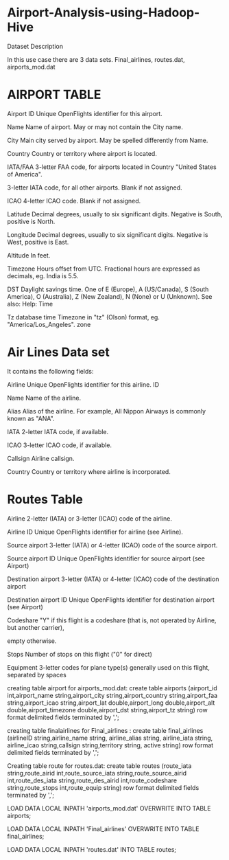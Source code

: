 # Airport-Analysis-using-Hadoop-Hive

Dataset Description

In this use case there are 3 data sets. Final_airlines, routes.dat, airports_mod.dat

# AIRPORT TABLE

Airport ID	Unique OpenFlights identifier for this airport.

Name	Name of airport. May or may not contain the City name.

City	Main city served by airport. May be spelled differently from Name.

Country		Country or territory where airport is located.

IATA/FAA	3-letter FAA code, for airports located in Country "United States of America".

3-letter IATA code, for all other airports. Blank if not assigned.

ICAO	4-letter ICAO code. Blank if not assigned.

Latitude	Decimal degrees, usually to six significant digits. Negative is South, positive is North.

Longitude	Decimal degrees, usually to six significant digits. Negative is West, positive is East.

Altitude		In feet.

Timezone	Hours offset from UTC. Fractional hours are expressed as decimals, eg. India is 5.5.

DST	Daylight savings time. One of E (Europe), A (US/Canada), S (South America), O (Australia), Z (New Zealand), N (None) or U (Unknown). See also: Help: Time

Tz 	database time Timezone in "tz" (Olson) format, eg. "America/Los_Angeles". zone
 

# Air Lines Data set

It contains the following fields:

Airline Unique OpenFlights identifier for this airline. ID 

Name Name of the airline.

Alias	Alias of the airline. For example, All Nippon Airways is commonly known as "ANA". 

IATA	2-letter IATA code, if available.

ICAO	3-letter ICAO code, if available. 

Callsign Airline callsign.

Country Country or territory where airline is incorporated.


# Routes Table

Airline	2-letter (IATA) or 3-letter (ICAO) code of the airline.

Airline ID	Unique OpenFlights identifier for airline (see Airline).

Source airport	3-letter (IATA) or 4-letter (ICAO) code of the source airport.

Source airport ID	Unique OpenFlights identifier for source airport (see Airport)

Destination airport	3-letter (IATA) or 4-letter (ICAO) code of the destination airport

Destination airport ID Unique OpenFlights identifier for destination airport (see Airport)

Codeshare	"Y" if this flight is a codeshare (that is, not operated by Airline, but another carrier),

empty otherwise.

Stops	Number of stops on this flight ("0" for direct)

Equipment	3-letter codes for plane type(s) generally used on this flight, separated by spaces

creating table airport for airports_mod.dat: 
create table airports (airport_id int,airport_name string,airport_city string,airport_country string,airport_faa string,airport_icao string,airport_lat double,airport_long double,airport_alt double,airport_timezone double,airport_dst string,airport_tz string) row format delimited fields terminated by ',';

creating table finalairlines for Final_airlines :
create table final_airlines (airlineID string,airline_name string, airline_alias string, airline_iata string, airline_icao string,callsign string,territory string, active string) row format delimited fields terminated by ',';

Creating table route for routes.dat: 
create table routes (route_iata string,route_airid int,route_source_iata string,route_source_airid int,route_des_iata string,route_des_airid int,route_codeshare string,route_stops int,route_equip string) row format delimited fields terminated by ',';

LOAD DATA LOCAL INPATH 'airports_mod.dat' OVERWRITE INTO TABLE airports;

LOAD DATA LOCAL INPATH 'Final_airlines' OVERWRITE INTO TABLE final_airlines;

LOAD DATA LOCAL INPATH 'routes.dat' INTO TABLE routes;
